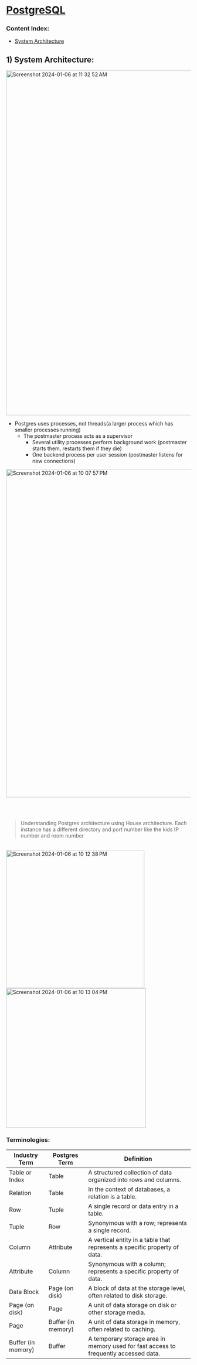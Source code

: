 # [PostgreSQL](https://training.enterprisedb.com/learn/lp/19/open-source-postgresql-learning-plan-v16)

### Content Index:
- [System Architecture](#system-architecture-1)

## 1) System Architecture:
<img width="941" alt="Screenshot 2024-01-06 at 11 32 52 AM" src="https://github.com/IshaanAdarsh/TIL/assets/100434702/830c0ed2-5616-4cb7-9961-2c909d68fccf">

- Postgres uses processes, not threads(a larger process which has smaller processes running)
  - The postmaster process acts as a supervisor
    - Several utility processes perform background work (postmaster starts them, restarts them if they die)
    - One backend process per user session (postmaster listens for new connections)
   
<img width="896" alt="Screenshot 2024-01-06 at 10 07 57 PM" src="https://github.com/IshaanAdarsh/TIL/assets/100434702/1a20168c-ce03-44fb-a08d-f3641948466e">

<br><br>

> Understanding Postgres architecture using House architecture.
> Each instance has a different directory and port number like the kids IP number and room number

<br>

<img width="377" alt="Screenshot 2024-01-06 at 10 12 38 PM" src="https://github.com/IshaanAdarsh/TIL/assets/100434702/00d8bf71-24a9-4982-9b53-0b97a2c147d8">

<img width="381" alt="Screenshot 2024-01-06 at 10 13 04 PM" src="https://github.com/IshaanAdarsh/TIL/assets/100434702/ca662f75-802f-4b96-bb40-490dd819762c">



### Terminologies:

| Industry Term     | Postgres Term          | Definition                                               |
|-------------------|------------------------|----------------------------------------------------------|
| Table or Index    | Table                  | A structured collection of data organized into rows and columns. |
| Relation          | Table                  | In the context of databases, a relation is a table.       |
| Row               | Tuple                  | A single record or data entry in a table.                |
| Tuple             | Row                    | Synonymous with a row; represents a single record.       |
| Column            | Attribute              | A vertical entity in a table that represents a specific property of data. |
| Attribute         | Column                 | Synonymous with a column; represents a specific property of data. |
| Data Block        | Page (on disk)         | A block of data at the storage level, often related to disk storage. |
| Page (on disk)    | Page                   | A unit of data storage on disk or other storage media.    |
| Page             | Buffer (in memory)     | A unit of data storage in memory, often related to caching.|
| Buffer (in memory)| Buffer                 | A temporary storage area in memory used for fast access to frequently accessed data.|
